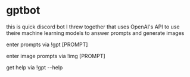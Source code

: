 # gptbot

this is quick discord bot I threw together that uses OpenAI's API to use theire machine learning models to answer prompts and generate images

enter prompts via !gpt [PROMPT]  

enter image prompts via !img [PROMPT]  

get help via !gpt --help
